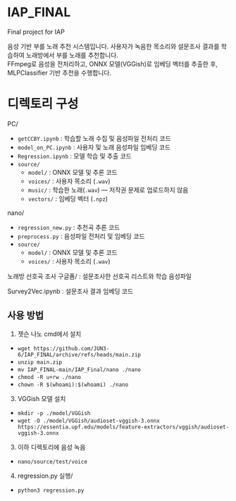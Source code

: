 # IAP_FINAL
Final project for IAP

음성 기반 부를 노래 추천 시스템입니다. 사용자가 녹음한 목소리와 설문조사 결과를 학습하여 노래방에서 부를 노래를 추천합니다.  
FFmpeg로 음성을 전처리하고, ONNX 모델(VGGish)로 임베딩 벡터를 추출한 후, MLPClassifier 기반 추천을 수행합니다.


# 디렉토리 구성

PC/
- `getCCBY.ipynb` : 학습할 노래 수집 및 음성파일 전처리 코드  
- `model_on_PC.ipynb` : 사용자 및 노래 음성파일 임베딩 코드  
- `Regression.ipynb` : 모델 학습 및 추출 코드  
- `source/`  
  - `model/` : ONNX 모델 및 추론 코드  
  - `voices/` : 사용자 목소리 (`.wav`)  
  - `music/` : 학습한 노래(`.wav`) — 저작권 문제로 업로드하지 않음  
  - `vectors/` : 임베딩 벡터 (`.npz`)
    
nano/
- `regression_new.py` : 추천곡 추론 코드  
- `preprocess.py` : 음성파일 전처리 및 임베딩 코드  
- `source/`  
  - `model/` : ONNX 모델 및 추론 코드  
  - `voices/` : 사용자 목소리 (`.wav`)
    
노래방 선호곡 조사 구글폼/ : 설문조사한 선호곡 리스트와 학습 음성파일 

Survey2Vec.ipynb : 설문조사 결과 임베딩 코드



## 사용 방법
1. 젯슨 나노 cmd에서 설치
 - `wget https://github.com/JUN3-6/IAP_FINAL/archive/refs/heads/main.zip`
 - `unzip main.zip`
 - `mv IAP_FINAL-main/IAP_Final/nano ./nano`
 - `chmod -R u+rw ./nano`         
 - `chown -R $(whoami):$(whoami) ./nano`

 
3. VGGish 모델 설치
 - `mkdir -p ./model/VGGish`
 - `wget -O ./model/VGGish/audioset-vggish-3.onnx https://essentia.upf.edu/models/feature-extractors/vggish/audioset-vggish-3.onnx`

3. 이하 디렉토리에 음성 녹음
  - `nano/source/test/voice`
   
4. regression.py 실행/
  - `python3 regression.py`
